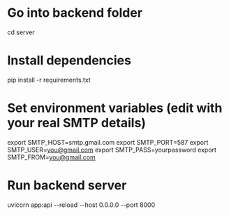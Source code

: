 # Go into backend folder
cd server

# Install dependencies
pip install -r requirements.txt

# Set environment variables (edit with your real SMTP details)
export SMTP_HOST=smtp.gmail.com
export SMTP_PORT=587
export SMTP_USER=you@gmail.com
export SMTP_PASS=yourpassword
export SMTP_FROM=you@gmail.com

# Run backend server
uvicorn app:api --reload --host 0.0.0.0 --port 8000
